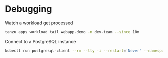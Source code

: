 #   Debugging

Watch a workload get processed
```sh
tanzu apps workload tail webapp-demo -n dev-team --since 10m
```

Connect to a PostgreSQL instance
```sh
kubectl run postgresql-client --rm --tty -i --restart='Never' --namespace dev-team --image bitnami/postgresql:latest --env="PGPASSWORD=keepitsimple" --command -- psql --host postgresql-db -U webapp-demo -d webapp-demo -p 5432
```